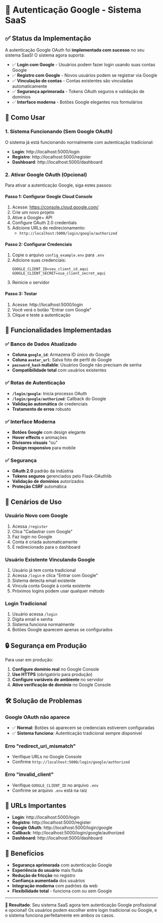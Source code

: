 # 🔐 Autenticação Google - Sistema SaaS

## ✅ Status da Implementação

A autenticação Google OAuth foi **implementada com sucesso** no seu sistema SaaS! O sistema agora suporta:

- ✅ **Login com Google** - Usuários podem fazer login usando suas contas Google
- ✅ **Registro com Google** - Novos usuários podem se registrar via Google
- ✅ **Vinculação de contas** - Contas existentes são vinculadas automaticamente
- ✅ **Segurança aprimorada** - Tokens OAuth seguros e validação de domínios
- ✅ **Interface moderna** - Botões Google elegantes nos formulários

## 🚀 Como Usar

### 1. Sistema Funcionando (Sem Google OAuth)
O sistema já está funcionando normalmente com autenticação tradicional:
- **Login**: http://localhost:5000/login
- **Registro**: http://localhost:5000/register
- **Dashboard**: http://localhost:5000/dashboard

### 2. Ativar Google OAuth (Opcional)

Para ativar a autenticação Google, siga estes passos:

#### Passo 1: Configurar Google Cloud Console
1. Acesse: https://console.cloud.google.com/
2. Crie um novo projeto
3. Ative a Google+ API
4. Configure OAuth 2.0 credentials
5. Adicione URLs de redirecionamento:
   - `http://localhost:5000/login/google/authorized`

#### Passo 2: Configurar Credenciais
1. Copie o arquivo `config_example.env` para `.env`
2. Adicione suas credenciais:
   ```
   GOOGLE_CLIENT_ID=seu_client_id_aqui
   GOOGLE_CLIENT_SECRET=sua_client_secret_aqui
   ```
3. Reinicie o servidor

#### Passo 3: Testar
1. Acesse: http://localhost:5000/login
2. Você verá o botão "Entrar com Google"
3. Clique e teste a autenticação

## 🔧 Funcionalidades Implementadas

### ✅ Banco de Dados Atualizado
- **Coluna `google_id`**: Armazena ID único do Google
- **Coluna `avatar_url`**: Salva foto de perfil do Google  
- **`password_hash` nullable**: Usuários Google não precisam de senha
- **Compatibilidade total** com usuários existentes

### ✅ Rotas de Autenticação
- **`/login/google`**: Inicia processo OAuth
- **`/login/google/authorized`**: Callback do Google
- **Validação automática** de credenciais
- **Tratamento de erros** robusto

### ✅ Interface Moderna
- **Botões Google** com design elegante
- **Hover effects** e animações
- **Divisores visuais** "ou"
- **Design responsivo** para mobile

### ✅ Segurança
- **OAuth 2.0** padrão da indústria
- **Tokens seguros** gerenciados pelo Flask-OAuthlib
- **Validação de domínios** autorizados
- **Proteção CSRF** automática

## 🎯 Cenários de Uso

### Usuário Novo com Google
1. Acessa `/register`
2. Clica "Cadastrar com Google"
3. Faz login no Google
4. Conta é criada automaticamente
5. É redirecionado para o dashboard

### Usuário Existente Vinculando Google
1. Usuário já tem conta tradicional
2. Acessa `/login` e clica "Entrar com Google"
3. Sistema detecta email existente
4. Vincula conta Google à conta existente
5. Próximos logins podem usar qualquer método

### Login Tradicional
1. Usuário acessa `/login`
2. Digita email e senha
3. Sistema funciona normalmente
4. Botões Google aparecem apenas se configurados

## 🔒 Segurança em Produção

Para usar em produção:

1. **Configure domínio real** no Google Console
2. **Use HTTPS** (obrigatório para produção)
3. **Configure variáveis de ambiente** no servidor
4. **Ative verificação de domínio** no Google Console

## 🛠️ Solução de Problemas

### Google OAuth não aparece
- ✅ **Normal**: Botões só aparecem se credenciais estiverem configuradas
- ✅ **Sistema funciona**: Autenticação tradicional sempre disponível

### Erro "redirect_uri_mismatch"
- Verifique URLs no Google Console
- Confirme `http://localhost:5000/login/google/authorized`

### Erro "invalid_client"
- Verifique `GOOGLE_CLIENT_ID` no arquivo `.env`
- Confirme se arquivo `.env` está na raiz

## 📱 URLs Importantes

- **Login**: http://localhost:5000/login
- **Registro**: http://localhost:5000/register
- **Google OAuth**: http://localhost:5000/login/google
- **Callback**: http://localhost:5000/login/google/authorized
- **Dashboard**: http://localhost:5000/dashboard

## 🎉 Benefícios

- **Segurança aprimorada** com autenticação Google
- **Experiência do usuário** mais fluida
- **Redução de fricção** no registro
- **Confiança aumentada** dos usuários
- **Integração moderna** com padrões da web
- **Flexibilidade total** - funciona com ou sem Google

---

**🎯 Resultado**: Seu sistema SaaS agora tem autenticação Google profissional e opcional! Os usuários podem escolher entre login tradicional ou Google, e o sistema funciona perfeitamente em ambos os casos.
